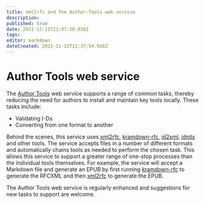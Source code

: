 ```yaml
---
title: xml2rfc and the Author-Tools web service
description: 
published: true
date: 2021-12-11T21:07:20.016Z
tags: 
editor: markdown
dateCreated: 2021-11-12T12:37:54.926Z
---
```


# Author Tools web service
The [Author Tools](https://author-tools.ietf.org) web service supports a range of common tasks, thereby reducing the need for authors to install and maintain key tools locally.  These tasks include:
* Validating I-Ds
* Converting from one format to another 

Behind the scenes, this service uses [xml2rfc](https://github.com/ietf-tools/xml2rfc), [kramdown-rfc](https://github.com/cabo/kramdown-rfc2629), [id2xml](https://github.com/ietf-tools/id2xml), [idnits](https://github.com/ietf-tools/idnits-mirror) and other tools.  The service accepts files in a number of different formats and automatically chains tools as needed to perform the chosen task.  This allows this service to support a greater range of one-stop processes than the individual tools themselves.  For example, the service will accept a Markdown file and generate an EPUB by first running [kramdown-rfc](https://github.com/cabo/kramdown-rfc2629) to generate the RFCXML and then [xml2rfc](https://github.com/ietf-tools/xml2rfc) to generate the EPUB.

The Author Tools web service is regularly enhanced and suggestions for new tasks to support are welcome.

